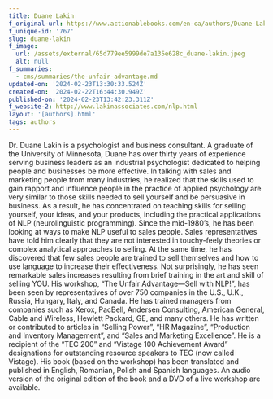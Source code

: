 ```yaml
---
title: Duane Lakin
f_original-url: https://www.actionablebooks.com/en-ca/authors/Duane-Lakin/
f_unique-id: '767'
slug: duane-lakin
f_image:
  url: /assets/external/65d779ee5999de7a135e628c_duane-lakin.jpeg
  alt: null
f_summaries:
  - cms/summaries/the-unfair-advantage.md
updated-on: '2024-02-23T13:30:33.524Z'
created-on: '2024-02-22T16:44:30.949Z'
published-on: '2024-02-23T13:42:23.311Z'
f_website-2: http://www.lakinassociates.com/nlp.html
layout: '[authors].html'
tags: authors
---
```


Dr. Duane Lakin is a psychologist and business consultant. A graduate of the University of Minnesota, Duane has over thirty years of experience serving business leaders as an industrial psychologist dedicated to helping people and businesses be more effective. In talking with sales and marketing people from many industries, he realized that the skills used to gain rapport and influence people in the practice of applied psychology are very similar to those skills needed to sell yourself and be persuasive in business. As a result, he has concentrated on teaching skills for selling yourself, your ideas, and your products, including the practical applications of NLP (neurolinguistic programming). Since the mid-1980’s, he has been looking at ways to make NLP useful to sales people. Sales representatives have told him clearly that they are not interested in touchy-feely theories or complex analytical approaches to selling. At the same time, he has discovered that few sales people are trained to sell themselves and how to use language to increase their effectiveness. Not surprisingly, he has seen remarkable sales increases resulting from brief training in the art and skill of selling YOU. His workshop, “The Unfair Advantage—Sell with NLP!”, has been seen by representatives of over 750 companies in the U.S., U.K., Russia, Hungary, Italy, and Canada. He has trained managers from companies such as Xerox, PacBell, Andersen Consulting, American General, Cable and Wireless, Hewlett Packard, GE, and many others. He has written or contributed to articles in “Selling Power”, “HR Magazine”, “Production and Inventory Management”, and “Sales and Marketing Excellence”. He is a recipient of the “TEC 200” and “Vistage 100 Achievement Award” designations for outstanding resource speakers to TEC (now called Vistage). His book (based on the workshop) has been translated and published in English, Romanian, Polish and Spanish languages. An audio version of the original edition of the book and a DVD of a live workshop are available.
